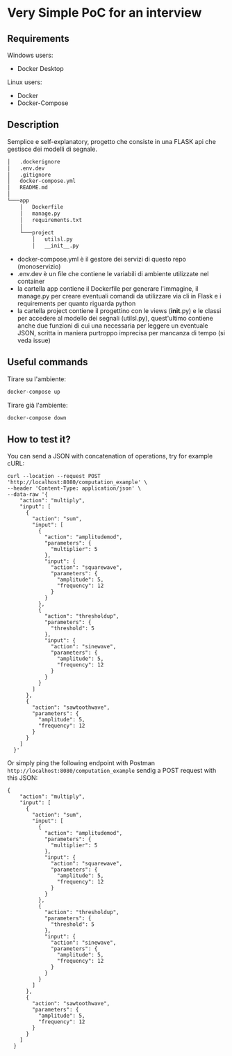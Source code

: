 # Very Simple PoC for an interview

## Requirements
Windows users:
* Docker Desktop

Linux users:
* Docker
* Docker-Compose

## Description
Semplice e self-explanatory, progetto che consiste in una FLASK api che gestisce dei modelli di segnale.
```bash
│   .dockerignore
│   .env.dev
│   .gitignore
│   docker-compose.yml
│   README.md
│
└───app
    │   Dockerfile
    │   manage.py
    │   requirements.txt
    │
    └───project
        │   utilsl.py
        │   __init__.py
```
* docker-compose.yml è il gestore dei servizi di questo repo (monoservizio)
* .env.dev è un file che contiene le variabili di ambiente utilizzate nel container
* la cartella app contiene il Dockerfile per generare l'immagine, il manage.py per creare eventuali comandi da utilizzare via cli in Flask e i requirements per quanto riguarda python
* la cartella project contiene il progettino con le views (__init__.py) e le classi per accedere al modello dei segnali (utilsl.py), quest'ultimo contiene anche due funzioni di cui una necessaria per leggere un eventuale JSON, scritta in maniera purtroppo imprecisa per mancanza di tempo (si veda issue)
## Useful commands
Tirare su l'ambiente:
```bash
docker-compose up
```
Tirare già l'ambiente:
```bash
docker-compose down
```

## How to test it?

You can send a JSON with concatenation of operations, try for example cURL:
```cURL
curl --location --request POST 'http://localhost:8080/computation_example' \
--header 'Content-Type: application/json' \
--data-raw '{
    "action": "multiply",
    "input": [
      {
        "action": "sum",
        "input": [
          {
            "action": "amplitudemod",
            "parameters": {
              "multiplier": 5
            },
            "input": {
              "action": "squarewave",
              "parameters": {
                "amplitude": 5,
                "frequency": 12
              }
            }
          },
          {
            "action": "thresholdup",
            "parameters": {
              "threshold": 5
            },
            "input": {
              "action": "sinewave",
              "parameters": {
                "amplitude": 5,
                "frequency": 12
              }
            }
          }
        ]
      },
      {
        "action": "sawtoothwave",
        "parameters": {
          "amplitude": 5,
          "frequency": 12
        }
      }
    ]
  }'
  ```
Or simply ping the following endpoint with Postman `http://localhost:8080/computation_example`
sendig a POST request with this JSON:
```
{
    "action": "multiply",
    "input": [
      {
        "action": "sum",
        "input": [
          {
            "action": "amplitudemod",
            "parameters": {
              "multiplier": 5
            },
            "input": {
              "action": "squarewave",
              "parameters": {
                "amplitude": 5,
                "frequency": 12
              }
            }
          },
          {
            "action": "thresholdup",
            "parameters": {
              "threshold": 5
            },
            "input": {
              "action": "sinewave",
              "parameters": {
                "amplitude": 5,
                "frequency": 12
              }
            }
          }
        ]
      },
      {
        "action": "sawtoothwave",
        "parameters": {
          "amplitude": 5,
          "frequency": 12
        }
      }
    ]
  }
```

